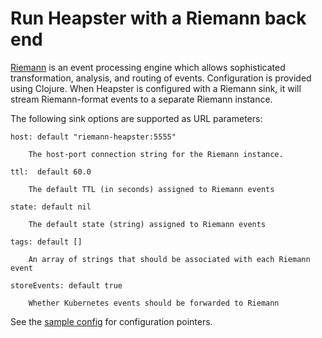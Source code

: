 # Run Heapster with a Riemann back end

[Riemann](https://riemann.io) is an event processing engine which allows
sophisticated transformation, analysis, and routing of events. Configuration is
provided using Clojure.  When Heapster is configured with a Riemann sink, it
will stream Riemann-format events to a separate Riemann instance.

The following sink options are supported as URL parameters:

    host: default "riemann-heapster:5555"
    
        The host-port connection string for the Riemann instance.
        
    ttl:  default 60.0
    
        The default TTL (in seconds) assigned to Riemann events
        
    state: default nil
    
        The default state (string) assigned to Riemann events
        
    tags: default []
    
        An array of strings that should be associated with each Riemann event
        
    storeEvents: default true
    
        Whether Kubernetes events should be forwarded to Riemann
        

See the [sample config](../riemann/riemann-pagerduty-sample.config) for configuration pointers.

